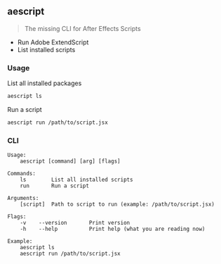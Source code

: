 ## aescript

> The missing CLI for After Effects Scripts

- Run Adobe ExtendScript
- List installed scripts


### Usage

List all installed packages

```bash
aescript ls
```

Run a script 

```bash
aescript run /path/to/script.jsx
```


### CLI
```
Usage:
    aescript [command] [arg] [flags]

Commands:
    ls        List all installed scripts
    run       Run a script

Arguments:
    [script]  Path to script to run (example: /path/to/script.jsx)

Flags:
    -v    --version       Print version
    -h    --help          Print help (what you are reading now)
  
Example: 
    aescript ls
    aescript run /path/to/script.jsx
 
```